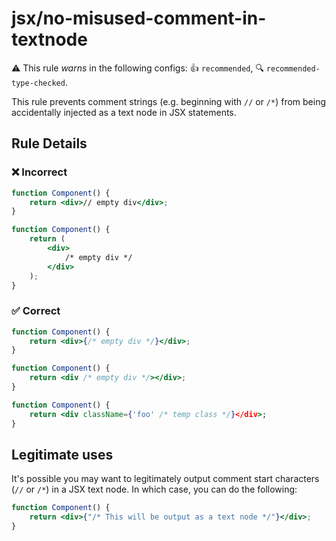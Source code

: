 # jsx/no-misused-comment-in-textnode

⚠️ This rule _warns_ in the following configs: 👍 `recommended`, 🔍 `recommended-type-checked`.

<!-- end auto-generated rule header -->

This rule prevents comment strings (e.g. beginning with `//` or `/*`) from being accidentally
injected as a text node in JSX statements.

## Rule Details

### ❌ Incorrect

```jsx
function Component() {
    return <div>// empty div</div>;
}

function Component() {
    return (
        <div>
            /* empty div */
        </div>
    );
}
```

### ✅ Correct

```jsx
function Component() {
    return <div>{/* empty div */}</div>;
}

function Component() {
    return <div /* empty div */></div>;
}

function Component() {
    return <div className={'foo' /* temp class */}</div>;
}
```

## Legitimate uses

It's possible you may want to legitimately output comment start characters (`//` or `/*`) in a JSX text node. In which case, you can do the following:

```jsx
function Component() {
    return <div>{"/* This will be output as a text node */"}</div>;
}
```
